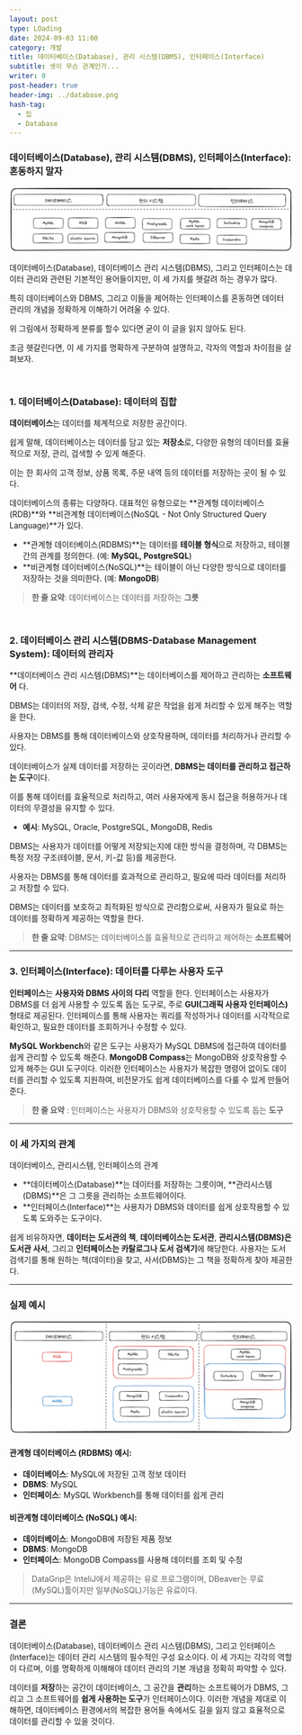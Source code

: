 ```yaml
---
layout: post
type: LOading
date: 2024-09-03 11:00
category: 개발
title: 데이터베이스(Database), 관리 시스템(DBMS), 인터페이스(Interface)
subtitle: 셋이 무슨 관계인가...
writer: 0
post-header: true
header-img: ../database.png
hash-tag:
  - 집
  - Database
---
```


### **데이터베이스(Database), 관리 시스템(DBMS), 인터페이스(Interface): 혼동하지 말자**

<img src="img/240920-1.png" alt="1" style="zoom:80%;" />

데이터베이스(Database), 데이터베이스 관리 시스템(DBMS), 그리고 인터페이스는 데이터 관리와 관련된 기본적인 용어들이지만, 이 세 가지를 헷갈려 하는 경우가 많다. 

특히 데이터베이스와 DBMS, 그리고 이들을 제어하는 인터페이스를 혼동하면 데이터 관리의 개념을 정확하게 이해하기 어려울 수 있다.

위 그림에서 정확하게 분류를 할수 있다면 굳이 이 글을 읽지 않아도 된다.

조금 헷갈린다면, 이 세 가지를 명확하게 구분하여 설명하고, 각자의 역할과 차이점을 살펴보자.

<br>

### **1. 데이터베이스(Database): 데이터의 집합**

**데이터베이스**는 데이터를 체계적으로 저장한 공간이다.

쉽게 말해, 데이터베이스는 데이터를 담고 있는 **저장소**로, 다양한 유형의 데이터를 효율적으로 저장, 관리, 검색할 수 있게 해준다.

이는 한 회사의 고객 정보, 상품 목록, 주문 내역 등의 데이터를 저장하는 곳이 될 수 있다.

데이터베이스의 종류는 다양하다. 대표적인 유형으로는 **관계형 데이터베이스(RDB)**와 **비관계형 데이터베이스(NoSQL - Not Only Structured Query Language)**가 있다.

- **관계형 데이터베이스(RDBMS)**는 데이터를 **테이블 형식**으로 저장하고, 테이블 간의 관계를 정의한다.
  (예: **MySQL, PostgreSQL**)
- **비관계형 데이터베이스(NoSQL)**는 테이블이 아닌 다양한 방식으로 데이터를 저장하는 것을 의미한다.
  (예: **MongoDB**)

> **한 줄 요약**: 데이터베이스는 데이터를 저장하는 **그릇**

<br>

### **2. 데이터베이스 관리 시스템(DBMS-Database Management System): 데이터의 관리자**

**데이터베이스 관리 시스템(DBMS)**는 데이터베이스를 제어하고 관리하는 **소프트웨어** 다.

DBMS는 데이터의 저장, 검색, 수정, 삭제 같은 작업을 쉽게 처리할 수 있게 해주는 역할을 한다.

사용자는 DBMS를 통해 데이터베이스와 상호작용하며, 데이터를 처리하거나 관리할 수 있다.


데이터베이스가 실제 데이터를 저장하는 곳이라면, **DBMS는 데이터를 관리하고 접근하는 도구**이다.

이를 통해 데이터를 효율적으로 처리하고, 여러 사용자에게 동시 접근을 허용하거나 데이터의 무결성을 유지할 수 있다.

- **예시**: MySQL, Oracle, PostgreSQL, MongoDB, Redis

DBMS는 사용자가 데이터를 어떻게 저장되는지에 대한 방식을 결정하며, 각 DBMS는 특정 저장 구조(테이블, 문서, 키-값 등)를 제공한다. 

사용자는 DBMS를 통해 데이터를 효과적으로 관리하고, 필요에 따라 데이터를 처리하고 저장할 수 있다.

DBMS는 데이터를 보호하고 최적화된 방식으로 관리함으로써, 사용자가 필요로 하는 데이터를 정확하게 제공하는 역할을 한다.

> **한 줄 요약**: DBMS는 데이터베이스를 효율적으로 관리하고 제어하는 **소프트웨어**

---

### **3. 인터페이스(Interface): 데이터를 다루는 사용자 도구**

**인터페이스**는 **사용자와 DBMS 사이의 다리** 역할을 한다.
인터페이스는 사용자가 DBMS를 더 쉽게 사용할 수 있도록 돕는 도구로, 주로 **GUI(그래픽 사용자 인터페이스)** 형태로 제공된다.
인터페이스를 통해 사용자는 쿼리를 작성하거나 데이터를 시각적으로 확인하고, 필요한 데이터를 조회하거나 수정할 수 있다.

**MySQL Workbench**와 같은 도구는 사용자가 MySQL DBMS에 접근하여 데이터를 쉽게 관리할 수 있도록 해준다. **MongoDB Compass**는 MongoDB와 상호작용할 수 있게 해주는 GUI 도구이다. 이러한 인터페이스는 사용자가 복잡한 명령어 없이도 데이터를 관리할 수 있도록 지원하여, 비전문가도 쉽게 데이터베이스를 다룰 수 있게 만들어준다.

> **한 줄 요약** : 인터페이스는 사용자가 DBMS와 상호작용할 수 있도록 돕는 **도구**

---

### **이 세 가지의 관계**

데이터베이스, 관리시스템, 인터페이스의 관계
- **데이터베이스(Database)**는 데이터를 저장하는 그릇이며, **관리시스템(DBMS)**은 그 그릇을 관리하는 소프트웨어이다.
- **인터페이스(Interface)**는 사용자가 DBMS와 데이터를 쉽게 상호작용할 수 있도록 도와주는 도구이다.

쉽게 비유하자면, **데이터는 도서관의 책**, **데이터베이스는 도서관**, **관리시스템(DBMS)은 도서관 사서**, 그리고 **인터페이스는 카탈로그나 도서 검색기**에 해당한다.
사용자는 도서 검색기를 통해 원하는 책(데이터)을 찾고, 사서(DBMS)는 그 책을 정확하게 찾아 제공한다.

---

### **실제 예시**

<img src="img/240920-2.png" alt="1" style="zoom:80%;" />

#### 관계형 데이터베이스 (RDBMS) 예시:
- **데이터베이스**: MySQL에 저장된 고객 정보 데이터
- **DBMS**: MySQL
- **인터페이스**: MySQL Workbench를 통해 데이터를 쉽게 관리

#### 비관계형 데이터베이스 (NoSQL) 예시:
- **데이터베이스**: MongoDB에 저장된 제품 정보
- **DBMS**: MongoDB
- **인터페이스**: MongoDB Compass를 사용해 데이터를 조회 및 수정

> DataGrip은 InteliJ에서 제공하는 유로 프로그램이며, DBeaver는 무료(MySQL)툴이지만 일부(NoSQL)기능은 유료이다.
---

### **결론**

데이터베이스(Database), 데이터베이스 관리 시스템(DBMS), 그리고 인터페이스(Interface)는 데이터 관리 시스템의 필수적인 구성 요소이다. 이 세 가지는 각각의 역할이 다르며, 이를 명확하게 이해해야 데이터 관리의 기본 개념을 정확히 파악할 수 있다.

데이터를 **저장**하는 공간이 데이터베이스, 그 공간을 **관리**하는 소프트웨어가 DBMS, 그리고 그 소프트웨어를 **쉽게 사용하는 도구**가 인터페이스이다. 이러한 개념을 제대로 이해하면, 데이터베이스 환경에서의 복잡한 용어들 속에서도 길을 잃지 않고 효율적으로 데이터를 관리할 수 있을 것이다.
